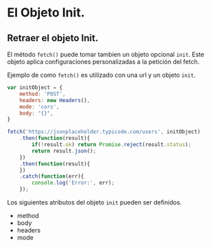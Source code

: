 # El Objeto Init.

## Retraer el objeto Init.

El método `fetch()` puede tomar tambien un objeto opcional `init`. Este objeto aplica configuraciones personalizadas a la petición del fetch.

Ejemplo de como `fetch()` es utilizado con una url y un objeto `init`.

```js
var initObject = {
    method: 'POST',
    headers: new Headers(),
    mode: 'cors',
    body: "{}",
}

fetch('https://jsonplaceholder.typicode.com/users', initObject)
    .then(function(result){
        if(!result.ok) return Promise.reject(result.status);
        return result.json();
    })
    .then(function(result){
    })
    .catch(function(err){
        console.log('Error:', err);
    });
```

Los siguientes atributos del objeto `init` pueden ser definidos.

- method
- body
- headers
- mode

